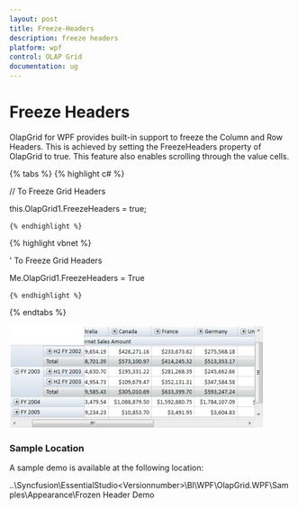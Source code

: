 ```yaml
---
layout: post
title: Freeze-Headers
description: freeze headers
platform: wpf
control: OLAP Grid
documentation: ug
---
```


# Freeze Headers

OlapGrid for WPF provides built-in support to freeze the Column and Row Headers. This is achieved by setting the FreezeHeaders property of OlapGrid to true. This feature also enables scrolling through the value cells.

{% tabs %}
  {% highlight c# %}

    



// To Freeze Grid Headers

this.OlapGrid1.FreezeHeaders = true;

    {% endhighlight %}





  {% highlight vbnet %}

    



' To Freeze Grid Headers

Me.OlapGrid1.FreezeHeaders = True

    {% endhighlight %}


{% endtabs %}




![](Freeze-Headers_images/Freeze-Headers_img1.png)


### Sample Location

A sample demo is available at the following location:

..\Syncfusion\EssentialStudio\<Versionnumber>\BI\WPF\OlapGrid.WPF\Samples\Appearance\Frozen Header Demo

